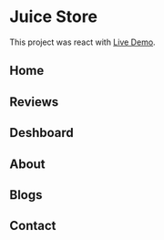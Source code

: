 # Juice Store

This project was react with [Live Demo](https://wondrous-muffin-7f2dfb.netlify.app/).

## Home
## Reviews
## Deshboard
## About
## Blogs
## Contact